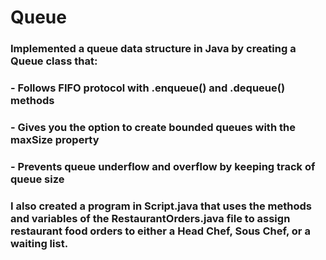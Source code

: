 # Queue
### Implemented a queue data structure in Java by creating a Queue class that:
### - Follows FIFO protocol with .enqueue() and .dequeue() methods
### - Gives you the option to create bounded queues with the maxSize property
### - Prevents queue underflow and overflow by keeping track of queue size
### I also created a program in Script.java that uses the methods and variables of the RestaurantOrders.java file to assign restaurant food orders to either a Head Chef, Sous Chef, or a waiting list.